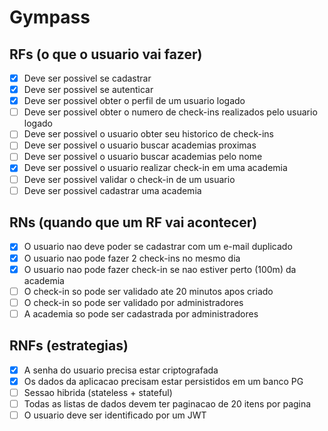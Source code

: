 # Gympass

## RFs (o que o usuario vai fazer)

- [X] Deve ser possivel se cadastrar
- [X] Deve ser possivel se autenticar
- [X] Deve ser possivel obter o perfil de um usuario logado
- [ ] Deve ser possivel obter o numero de check-ins realizados pelo usuario logado
- [ ] Deve ser possivel o usuario obter seu historico de check-ins
- [ ] Deve ser possivel o usuario buscar academias proximas
- [ ] Deve ser possivel o usuario buscar academias pelo nome
- [X] Deve ser possivel o usuario realizar check-in em uma academia
- [ ] Deve ser possivel validar o check-in de um usuario
- [ ] Deve ser possivel cadastrar uma academia

## RNs (quando que um RF vai acontecer)

- [X] O usuario nao deve poder se cadastrar com um e-mail duplicado
- [X] O usuario nao pode fazer 2 check-ins no mesmo dia
- [X] O usuario nao pode fazer check-in se nao estiver perto (100m) da academia
- [ ] O check-in so pode ser validado ate 20 minutos apos criado
- [ ] O check-in so pode ser validado por administradores
- [ ] A academia so pode ser cadastrada por administradores

## RNFs (estrategias)

- [X] A senha do usuario precisa estar criptografada
- [X] Os dados da aplicacao precisam estar persistidos em um banco PG
- [ ] Sessao hibrida (stateless + stateful)
- [ ] Todas as listas de dados devem ter paginacao de 20 itens por pagina
- [ ] O usuario deve ser identificado por um JWT